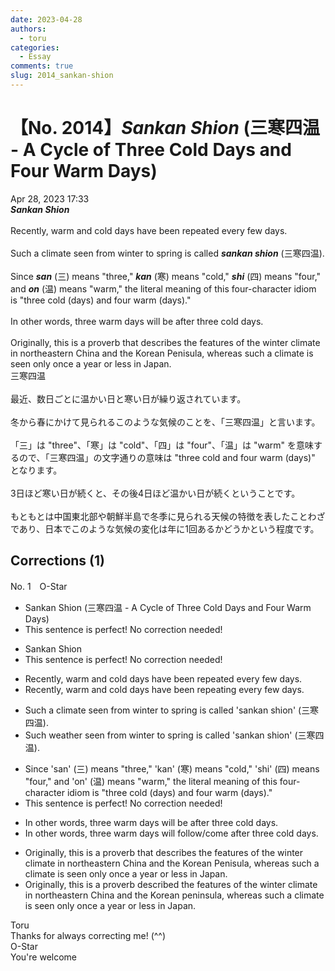 ```yaml
---
date: 2023-04-28
authors:
  - toru
categories:
  - Essay
comments: true
slug: 2014_sankan-shion
---
```


# 【No. 2014】<strong><em>Sankan Shion</strong></em> (三寒四温 - A Cycle of Three Cold Days and Four Warm Days)
<div class="date">Apr 28, 2023 17:33</div>
<div id="post"><div id="body_show_ori">
<strong><em>Sankan Shion</strong></em><br/><br/>Recently, warm and cold days have been repeated every few days.<br/><br/>Such a climate seen from winter to spring is called <strong><em>sankan shion</em></strong> (三寒四温).<br/><br/>Since <strong><em>san</em></strong> (三) means "three," <strong><em>kan</em></strong> (寒) means "cold," <strong><em>shi</em></strong> (四) means "four," and <strong><em>on</em></strong> (温) means "warm," the literal meaning of this four-character idiom is "three cold (days) and four warm (days)."<br/><br/>In other words, three warm days will be after three cold days.<br/><br/>Originally, this is a proverb that describes the features of the winter climate in northeastern China and the Korean Penisula, whereas such a climate is seen only once a year or less in Japan.
</div></div>

<!-- more -->

<div id="post_ja"><div id="body_show_mo">
三寒四温<br/><br/>最近、数日ごとに温かい日と寒い日が繰り返されています。<br/><br/>冬から春にかけて見られるこのような気候のことを、「三寒四温」と言います。<br/><br/>「三」は "three"、「寒」は "cold"、「四」は "four"、「温」は "warm" を意味するので、「三寒四温」の文字通りの意味は "three cold and four warm (days)" となります。<br/><br/>3日ほど寒い日が続くと、その後4日ほど温かい日が続くということです。<br/><br/>もともとは中国東北部や朝鮮半島で冬季に見られる天候の特徴を表したことわざであり、日本でこのような気候の変化は年に1回あるかどうかという程度です。
</div></div>

## Corrections (1)
<div id="block"><div class="first_name"> No. 1　<span class="just_name">O-Star</span></div><div id="block2">
<ul class="correction_field">
<li class="incorrect">Sankan Shion (三寒四温 - A Cycle of Three Cold Days and Four Warm Days)</li>
<li class="corrected perfect">This sentence is perfect! No correction needed!</li>
</ul>
<ul class="correction_field">
<li class="incorrect">Sankan Shion</li>
<li class="corrected perfect">This sentence is perfect! No correction needed!</li>
</ul>
<ul class="correction_field">
<li class="incorrect">Recently, warm and cold days have been repeated every few days.</li>
<li class="corrected correct">
Recently, warm and cold days have been<span class="f_bold"> repeating</span> every few days.
</li>
</ul>
<ul class="correction_field">
<li class="incorrect">Such a climate seen from winter to spring is called 'sankan shion' (三寒四温).</li>
<li class="corrected correct">
Such<span class="f_bold"> weather </span>seen from winter to spring is called 'sankan shion' (三寒四温).
</li>
</ul>
<ul class="correction_field">
<li class="incorrect">Since 'san' (三) means "three," 'kan' (寒) means "cold," 'shi' (四) means "four," and 'on' (温) means "warm," the literal meaning of this four-character idiom is "three cold (days) and four warm (days)."</li>
<li class="corrected perfect">This sentence is perfect! No correction needed!</li>
</ul>
<ul class="correction_field">
<li class="incorrect">In other words, three warm days will be after three cold days.</li>
<li class="corrected correct">
In other words, three warm days will <span class="f_blue"><span class="f_bold">follow/come</span> </span>after three cold days.
</li>
</ul>
<ul class="correction_field">
<li class="incorrect">Originally, this is a proverb that describes the features of the winter climate in northeastern China and the Korean Penisula, whereas such a climate is seen only once a year or less in Japan.</li>
<li class="corrected correct">
Originally, this <span class="sline"><span class="f_red">is a </span></span>proverb <span class="f_bold">described </span>the features of the winter climate in northeastern China and the Korean <span class="f_bold">peninsula,</span> whereas such a climate is seen only once a year or less in Japan.
</li>
</ul>
</div><div class="name"><span class="just_name">Toru</span><br>
Thanks for always correcting me! (^^)
</div>
<div class="name"><span class="just_name">O-Star</span><br>
You're welcome
</div>
</div>
